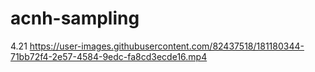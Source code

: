 # acnh-sampling


4.21
https://user-images.githubusercontent.com/82437518/181180344-71bb72f4-2e57-4584-9edc-fa8cd3ecde16.mp4

